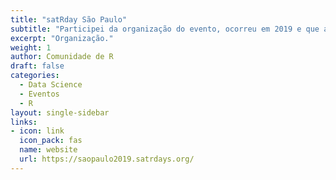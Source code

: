 ```yaml
---
title: "satRday São Paulo"
subtitle: "Participei da organização do evento, ocorreu em 2019 e que apresentou palestras sobre R e mesas-redondas sobre diferentes comunidades brasileiras dentro dessa linguagem de programação."
excerpt: "Organização."
weight: 1
author: Comunidade de R
draft: false
categories:
  - Data Science
  - Eventos
  - R
layout: single-sidebar
links:
- icon: link
  icon_pack: fas
  name: website
  url: https://saopaulo2019.satrdays.org/
---
```

